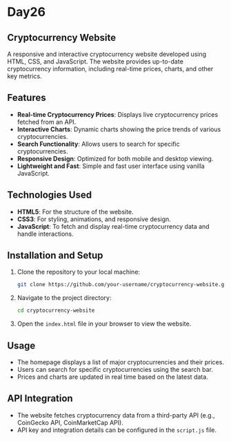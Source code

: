 # Day26
## Cryptocurrency Website

A responsive and interactive cryptocurrency website developed using HTML, CSS, and JavaScript. The website provides up-to-date cryptocurrency information, including real-time prices, charts, and other key metrics.

## Features

- **Real-time Cryptocurrency Prices**: Displays live cryptocurrency prices fetched from an API.
- **Interactive Charts**: Dynamic charts showing the price trends of various cryptocurrencies.
- **Search Functionality**: Allows users to search for specific cryptocurrencies.
- **Responsive Design**: Optimized for both mobile and desktop viewing.
- **Lightweight and Fast**: Simple and fast user interface using vanilla JavaScript.

## Technologies Used

- **HTML5**: For the structure of the website.
- **CSS3**: For styling, animations, and responsive design.
- **JavaScript**: To fetch and display real-time cryptocurrency data and handle interactions.

## Installation and Setup

1. Clone the repository to your local machine:

    ```bash
    git clone https://github.com/your-username/cryptocurrency-website.git
    ```

2. Navigate to the project directory:

    ```bash
    cd cryptocurrency-website
    ```

3. Open the `index.html` file in your browser to view the website.

## Usage

- The homepage displays a list of major cryptocurrencies and their prices.
- Users can search for specific cryptocurrencies using the search bar.
- Prices and charts are updated in real time based on the latest data.

## API Integration

- The website fetches cryptocurrency data from a third-party API (e.g., CoinGecko API, CoinMarketCap API).
- API key and integration details can be configured in the `script.js` file.


